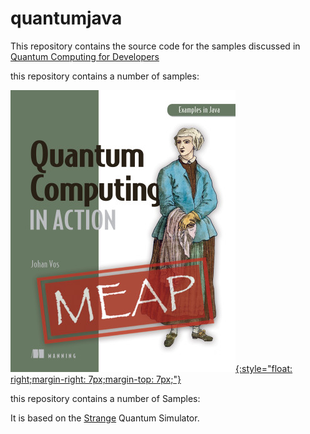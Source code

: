 # quantumjava

This repository contains the source code for the samples discussed in
<a href="https://www.manning.com/books/quantum-computing-for-java-developers?a_aid=quantu
mjava&a_bid=e5166ab9">Quantum Computing for Developers</a>

this repository contains a number of samples:

<a href="https://www.manning.com/books/quantum-computing-for-java-developers?a_aid=quantu
mjava&a_bid=e5166ab9">![Quantum Computing for Developers](/resources/qc.png){:style="float: right;margin-right: 7px;margin-top: 7px;"}</a>

this repository contains a number of Samples:

It is based on the <a href="https://github.com/redfx-quantum/strange">Strange</a> Quantum Simulator.
